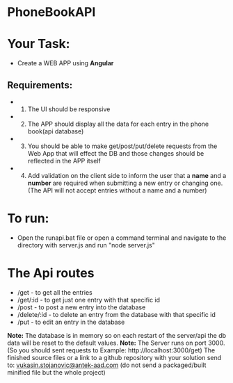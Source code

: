 # PhoneBookAPI

# Your Task:
* Create a WEB APP using **Angular**

## Requirements:
* 1. The UI should be responsive
* 2. The APP should display all the data for each entry in the phone book(api database)
* 3. You should be able to make get/post/put/delete requests from the Web App that will effect the DB and those changes should be reflected in the APP itself
* 4. Add validation on the client side to inform the user that a **name** and a **number** are required when submitting a new entry or changing one.(The API will not accept entries without a name and a number)

# To run:
*   Open the runapi.bat file or open a command terminal and navigate to the directory with server.js and run "node server.js"

# The Api routes
*   /get - to get all the entries
*   /get/:id - to get just one entry with that specific id
*   /post - to post a new entry into the database
*   /delete/:id - to delete an entry from the database with that specific id
*   /put - to edit an entry in the database

**Note:** The database is in memory so on each restart of the server/api the db data will be reset to the default values.
**Note:** The Server runs on port 3000. (So you should sent requests to Example: http://localhost:3000/get)
The finished source files or a link to a github repository with your solution send to: vukasin.stojanovic@antek-aad.com (do not send a packaged/built minified file but the whole project)